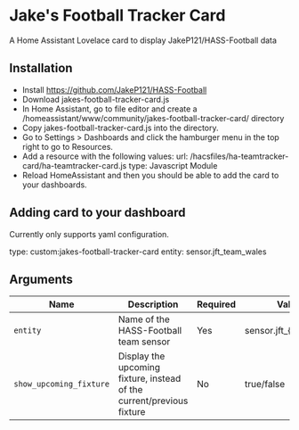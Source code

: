 # Jake's Football Tracker Card
A Home Assistant Lovelace card to display JakeP121/HASS-Football data

## Installation
- Install https://github.com/JakeP121/HASS-Football
- Download jakes-football-tracker-card.js 
- In Home Assistant, go to file editor and create a /homeassistant/www/community/jakes-football-tracker-card/ directory
- Copy jakes-football-tracker-card.js into the directory.
- Go to Settings > Dashboards and click the hamburger menu in the top right to go to Resources.
- Add a resource with the following values:
url: /hacsfiles/ha-teamtracker-card/ha-teamtracker-card.js
type: Javascript Module
- Reload HomeAssistant and then you should be able to add the card to your dashboards.

## Adding card to your dashboard
Currently only supports yaml configuration.

type: custom:jakes-football-tracker-card
entity: sensor.jft_team_wales

## Arguments
| Name | Description | Required |  Values |
| --- | --- | --- | --- |
| `entity` | Name of the HASS-Football team sensor | Yes  | sensor.jft_{your_team} |
| `show_upcoming_fixture` | Display the upcoming fixture, instead of the current/previous fixture | No  | true/false |
